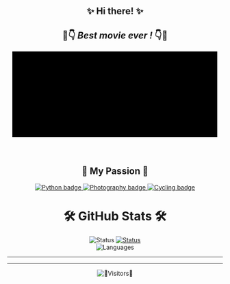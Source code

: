 <html lang="en">
<head>

<div id="hi" align="center">
<link rel="stylesheet" href="/head.js?raw=true">

## ✨ Hi there! ✨

## 👀👇 ***Best movie ever !*** 👇👀

</div>
</head>
  <body>
    <link rel="stylesheet" href="/body.js?raw=true">
    <div id="matrix" align="center">
    <a href="https://en.wikipedia.org/wiki/The_Matrix" target="_blank">
      <img src="https://github.com/ivanmarinoff/ivanmarinoff/blob/main/matrix.gif?raw=true" width="480" height="200" alt="Matrix gif"/>
    </a>
    </div>
  </body>
</html>
<br/><br/>
<div id="passion" align="center">

## 💖 My Passion 💖

</div>


<div id="badges" align="center">

<a href="https://rb.gy/vtue8">
    <img src="https://img.shields.io/badge/I%20Love-🐍 Python 🐍-ff69b4" alt="Python badge">
</a>    
<a href="https://rb.gy/gui7f">
    <img src="https://img.shields.io/badge/I%20love-📷 Photography 📷-red" alt="Photography badge">
</a>
<a href="https://rb.gy/i09gq">
    <img src="https://img.shields.io/badge/I%20love-🚴‍♂️Cycling🚴‍♂️-yellowgreen" alt="Cycling badge">
</a>
</div>

<div id="stats" align="center">

# 🛠️ GitHub Stats 🛠️

<div id="stats" align="center">

<img src="https://github-readme-streak-stats.herokuapp.com/?user=ivanmarinoff&theme=highcontrast&hide_border=false" alt="Status" >
<a href="https://github.com/ivanmarinoff">
<img src="https://github-readme-stats.vercel.app/api?username=ivanmarinoff&theme=highcontrast&hide_border=false&include_all_commits=true&count_private=false&layout=compact" alt="Status" >
</a>
<div id="stats" align="center">

<img src="https://github-readme-stats.vercel.app/api/top-langs/?username=ivanmarinoff&theme=highcontrast&hide_border=false&include_all_commits=true&count_private=false&layout=compact" alt="Languages" >
</div>  
</div>  
</div>  

---

---

<div id="stats" align="center">

![👀Visitors👀](https://api.visitorbadge.io/api/combined?path=https%3A%2F%2Fgithub.com%2Fivanmarinoff&countColor=%23d9e3f0&style=plastic&labelStyle=upper)

</div>